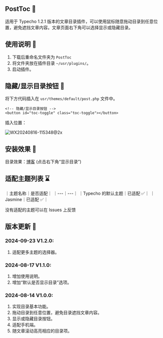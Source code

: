 ## PostToc :page_with_curl:

适用于 Typecho 1.2.1 版本的文章目录插件，可以使用鼠标随意拖动目录到任意位置，避免遮挡文章内容。文章页面右下角可以选择显示或隐藏目录。

## 使用说明 :mag_right:

1. 下载后重命名文件夹为 `PostToc`
2. 将文件夹放在插件目录 `~/usr/plugins/`。
3. 启动插件。

## 隐藏/显示目录按钮 :wrench:

将下方代码插入在 `usr/themes/default/post.php` 文件中。

```
<!-- 隐藏/显示目录按钮 -->
<button id="toc-toggle" class="toc-toggle"></button>
```

插入位置：

![WX20240816-115348@2x](https://github.com/user-attachments/assets/8b48f456-ad76-4467-a44c-3df37e1cce9c)

## 安装效果 :tada:

目录效果：[博客](https://www.wujiayi.vip/index.php/archives/210/)
(点击右下角“显示目录”)

## 适配主题列表 :hourglass:

｜主题名称｜是否适配｜
｜---｜---｜
｜Typecho 的默认主题｜已适配 :white_check_mark:｜
｜Jasmine｜已适配 :white_check_mark:｜

没有适配的主题可以在 Issues 上反馈

## 版本更新 :floppy_disk:

### 2024-09-23 V1.2.0: 
1. 适配更多主题的选择器。

### 2024-08-17 V1.1.0: 
1. 增加使用说明。
2. 增加“默认是否显示目录”选项。

### 2024-08-14 V1.0.0: 
1. 实现目录基本功能。
2. 拖动目录到任意位置，避免目录遮挡文章内容。
3. 显示或隐藏目录按钮。
4. 适配手机端。
5. 随文章滚动高亮相应的目录项。
